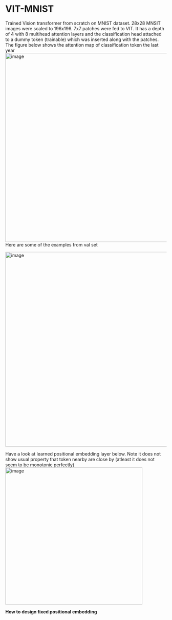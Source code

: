 # VIT-MNIST
Trained Vision transformer from scratch on MNIST dataset. 28x28 MNSIT images were scaled to 196x196. 7x7 patches were fed to VIT. It has a depth of 4 with 8 multihead attention layers and the classification head attached to a dummy token (trainable) which was inserted along with the patches.<br>
The figure below shows the attention map of classification token the last year <br>
<img width="590" alt="image" src="https://github.com/Sachin-Bharadwaj/VIT-MNIST/assets/26499326/737f6882-c9ef-4b5b-a7fb-66555e3eedac">
Here are some of the examples from val set <br>

<img width="608" alt="image" src="https://github.com/Sachin-Bharadwaj/VIT-MNIST/assets/26499326/b6045604-6aec-42d8-8f10-5c445b4f81c9">

Have a look at learned positional embedding layer below. Note it does not show usual property that token nearby are close by (atleast it does not seem to be monotonic perfectly) <br>
<img width="428" alt="image" src="https://github.com/Sachin-Bharadwaj/VIT-MNIST/assets/26499326/72168fa2-9911-4f61-81af-9846c84bd4bc"> <br>

**How to design fixed positional embedding**

